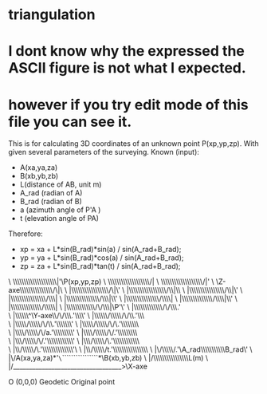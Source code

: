 # triangulation
# I dont know why the expressed the ASCII figure is not what I expected.
# however if you try edit mode of this file you can see it.

This is for calculating 3D coordinates of an unknown point P(xp,yp,zp). 
With given several parameters of the surveying.
Known (input):
-	A(xa,ya,za)
-	B(xb,yb,zb)
-	L(distance of AB, unit m)
-	A_rad (radian of A)
-	B_rad (radian of B)
-	a (azimuth angle of P'A )
-	t (elevation angle of PA)

Therefore:
-	xp = xa + L*sin(B_rad)*sin(a) / sin(A_rad+B_rad);
-	yp = ya + L*sin(B_rad)*cos(a) / sin(A_rad+B_rad);
-	zp = za + L*sin(B_rad)*tan(t) / sin(A_rad+B_rad);
                                         
\	\\\\\\\\\\\\\\\\\\\\\\\\\\\\\\\\\\\\\\\\|'\P(xp,yp,zp)
\	\\\\\\\\\\\\\\\\\\\\\\\\\\\\\\\\\\\\\\\/|
\	\\\\\\\\\\\\\\\\\\\\\\\\\\\\\\\\\\\\\\/\|\'
\	\\Z-axe\\\\\\\\\\\\\\\\\\\\\\\\\\\\\\/\\|\\
\	|\\\\\\\\\\\\\\\\\\\\\\\\\\\\\\\\\\\/\\\|\\'
\	|\\\\\\\\\\\\\\\\\\\\\\\\\\\\\\\\\\/\\\\|\\\\
\	|\\\\\\\\\\\\\\\\\\\\\\\\\\\\\\\\\/\\\\\|\\\'
\	|\\\\\\\\\\\\\\\\\\\\\\\\\\\\\\\\/\\\\\\|
\	|\\\\\\\\\\\\\\\\\\\\\\\\\\\\\\\/\\\\\\\|\\\\'
\	|\\\\\\\\\\\\\\\\\\\\\\\\\\\\\\/\\\\\\\\|
\	|\\\\\\\\\\\\\\\\\\\\\\\\\\\\\/\\\\\\\\\|\\\\\'
\	|\\\\\\\\\\\\\\\\\\\\\\\\\\\\/\\\\\\\\\\|
\	|\\\\\\\\\\\\\\\\\\\\\\\\\\\/\\\/\\\\\\\|\P'\\\'
\	|\\\\\\\\\\\\\\\\\\\\\\\\\\/\\\/\\\\\\\.'\
\	|\\\\\\\\\\\\\^\Y-axe\\\\\/\\\/\\\\\\.'\\\\\\\\\'
\	|\\\\\\\\\\\\/\\\\\\\\\\\/\\\/\\\\\.'\\\\\\\
\	|\\\\\\\\\\\/\\\\\\\\\\\/\\\/\\\\.'\\\\\\\\\\\\\\'
\	|\\\\\\\\\\/\\\\\\\\\\\/\\\/\\\.'\\\\\\\\\\\\\\\\\
\	|\\\\\\\\\/\\\\\\\\\\\/\\\/a\.'\\\\\\\\\\\\\\\\\\\'
\	|\\\\\\\\/\\\\\\\\\\\/\\\/\.'\\\\\\\\\\\\\\\\\\\
\	|\\\\\\\/\\\\\\\\\\\/\\\/.'\\\\\\\\\\\\\\\\\\\\\\\\'
\	|\\\\\\/\\\\\\\\\\\/\\\.'\\\\\\\\\\\\\\\\\\\\\\\\\
\	|\\\\\/\\\\\\\\\\\/\\.'\\\\\\\\\\\\\\\\\\\\\\\\\\\\\'\\
\	|\\\\/\\\\\\\\\\\/t.'\\\\\\\\\\\\\\\\\\\\\\\\\\\\\\\\
\	|\\\/\\\\\\\\\\\/.'\A_rad\\\\\\\\\\\\\\\\\\\\\B_rad\\'
\	|\\/A(xa,ya,za)*'`\`\`\`\`\`\`\`\`\`\`\`\`\`\`\`\`\`\*\B(xb,yb,zb)
\	|\/\\\\\\\\\\\\\\\\\\\\\\\\\\\\\\\\L(m)
\	|/__________________________________>\X-axe

  O (0,0,0) Geodetic Original point

                                    

